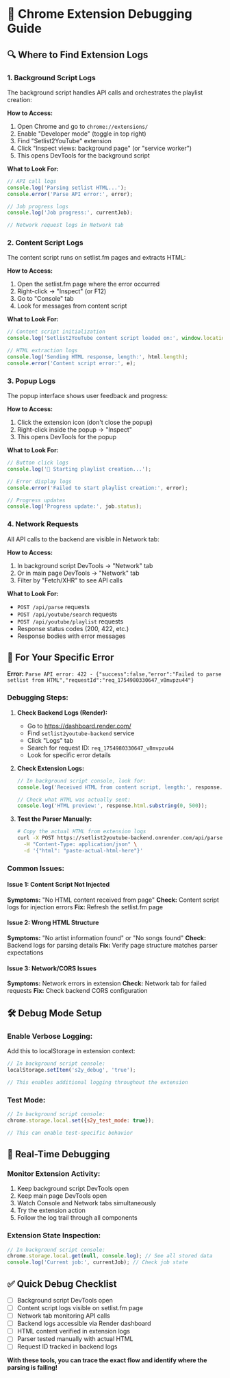 # 🐛 Chrome Extension Debugging Guide

## 🔍 **Where to Find Extension Logs**

### 1. **Background Script Logs**
The background script handles API calls and orchestrates the playlist creation:

**How to Access:**
1. Open Chrome and go to `chrome://extensions/`
2. Enable "Developer mode" (toggle in top right)
3. Find "Setlist2YouTube" extension
4. Click "Inspect views: background page" (or "service worker")
5. This opens DevTools for the background script

**What to Look For:**
```javascript
// API call logs
console.log('Parsing setlist HTML...');
console.error('Parse API error:', error);

// Job progress logs  
console.log('Job progress:', currentJob);

// Network request logs in Network tab
```

### 2. **Content Script Logs**
The content script runs on setlist.fm pages and extracts HTML:

**How to Access:**
1. Open the setlist.fm page where the error occurred
2. Right-click → "Inspect" (or F12)
3. Go to "Console" tab
4. Look for messages from content script

**What to Look For:**
```javascript
// Content script initialization
console.log('Setlist2YouTube content script loaded on:', window.location.href);

// HTML extraction logs
console.log('Sending HTML response, length:', html.length);
console.error('Content script error:', e);
```

### 3. **Popup Logs**
The popup interface shows user feedback and progress:

**How to Access:**
1. Click the extension icon (don't close the popup)
2. Right-click inside the popup → "Inspect"
3. This opens DevTools for the popup

**What to Look For:**
```javascript
// Button click logs
console.log('🚀 Starting playlist creation...');

// Error display logs
console.error('Failed to start playlist creation:', error);

// Progress updates
console.log('Progress update:', job.status);
```

### 4. **Network Requests**
All API calls to the backend are visible in Network tab:

**How to Access:**
1. In background script DevTools → "Network" tab
2. Or in main page DevTools → "Network" tab
3. Filter by "Fetch/XHR" to see API calls

**What to Look For:**
- `POST /api/parse` requests
- `POST /api/youtube/search` requests  
- `POST /api/youtube/playlist` requests
- Response status codes (200, 422, etc.)
- Response bodies with error messages

## 🚨 **For Your Specific Error**

**Error:** `Parse API error: 422 - {"success":false,"error":"Failed to parse setlist from HTML","requestId":"req_1754980330647_v8mvpzu44"}`

### **Debugging Steps:**

1. **Check Backend Logs (Render):**
   - Go to https://dashboard.render.com/
   - Find `setlist2youtube-backend` service
   - Click "Logs" tab
   - Search for request ID: `req_1754980330647_v8mvpzu44`
   - Look for specific error details

2. **Check Extension Logs:**
   ```javascript
   // In background script console, look for:
   console.log('Received HTML from content script, length:', response.html.length);
   
   // Check what HTML was actually sent:
   console.log('HTML preview:', response.html.substring(0, 500));
   ```

3. **Test the Parser Manually:**
   ```bash
   # Copy the actual HTML from extension logs
   curl -X POST https://setlist2youtube-backend.onrender.com/api/parse \
     -H "Content-Type: application/json" \
     -d '{"html": "paste-actual-html-here"}'
   ```

### **Common Issues:**

#### Issue 1: Content Script Not Injected
**Symptoms:** "No HTML content received from page"
**Check:** Content script logs for injection errors
**Fix:** Refresh the setlist.fm page

#### Issue 2: Wrong HTML Structure  
**Symptoms:** "No artist information found" or "No songs found"
**Check:** Backend logs for parsing details
**Fix:** Verify page structure matches parser expectations

#### Issue 3: Network/CORS Issues
**Symptoms:** Network errors in extension
**Check:** Network tab for failed requests
**Fix:** Check backend CORS configuration

## 🛠 **Debug Mode Setup**

### Enable Verbose Logging:
Add this to localStorage in extension context:
```javascript
// In background script console:
localStorage.setItem('s2y_debug', 'true');

// This enables additional logging throughout the extension
```

### Test Mode:
```javascript
// In background script console:
chrome.storage.local.set({s2y_test_mode: true});

// This can enable test-specific behavior
```

## 📱 **Real-Time Debugging**

### Monitor Extension Activity:
1. Keep background script DevTools open
2. Keep main page DevTools open  
3. Watch Console and Network tabs simultaneously
4. Try the extension action
5. Follow the log trail through all components

### Extension State Inspection:
```javascript
// In background script console:
chrome.storage.local.get(null, console.log); // See all stored data
console.log('Current job:', currentJob); // Check job state
```

## ✅ **Quick Debug Checklist**

- [ ] Background script DevTools open
- [ ] Content script logs visible on setlist.fm page
- [ ] Network tab monitoring API calls
- [ ] Backend logs accessible via Render dashboard
- [ ] HTML content verified in extension logs
- [ ] Parser tested manually with actual HTML
- [ ] Request ID tracked in backend logs

**With these tools, you can trace the exact flow and identify where the parsing is failing!**

